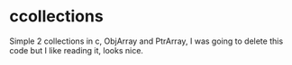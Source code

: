 # ccollections

Simple 2 collections in c, ObjArray and PtrArray, I was going to delete this code but I like reading it, looks nice.

